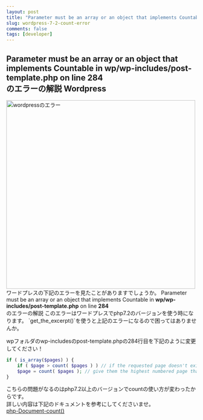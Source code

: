 ```yaml
---
layout: post
title: "Parameter must be an array or an object that implements Countable in"
slug: wordpress-7-2-count-error
comments: false
tags: [developer]
---
```

## Parameter must be an array or an object that implements Countable in <b>wp/wp-includes/post-template.php</b> on line <b>284</b><br />のエラーの解説 Wordpress
<img src="https://drive.google.com/uc?export=view&id=1v1g06Mvx-zclnrCYaiONnnaPSZV-wswx" alt="wordpressのエラー"  width="500" >
ワードプレスの下記のエラーを見たことがありますでしょうか。  
Parameter must be an array or an object that implements Countable in <b>wp/wp-includes/post-template.php</b> on line <b>284</b><br />のエラーの解説 
このエラーはワードプレスでphp7.2のバージョンを使う時になります。  
`get_the_excerpt()`を使うと上記のエラーになるので困ってはありませんか。  

wpフォルダのwp-includesのpost-template.phpの284行目を下記のように変更してください！  
```php
if ( is_array($pages) ) {
    if ( $page > count( $pages ) ) // if the requested page doesn't exist
    $page = count( $pages ); // give them the highest numbered page that DOES exist
}
```

こちらの問題がなるのはphp7.2以上のバージョンでcountの使い方が変わったからです。  
詳しい内容は下記のドキュメントを参考にしてくださいませ。  
[php-Document-count()](https://www.php.net/manual/ja/function.count.php)
